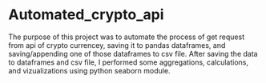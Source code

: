 # Automated_crypto_api


The purpose of this project was to automate the process of get request from api of crypto currencey, saving it to pandas dataframes, and saving/appending one of those dataframes to csv file. After saving the data to
dataframes and csv file, I performed some aggregations, calculations, and vizualizations using python seaborn module. 
